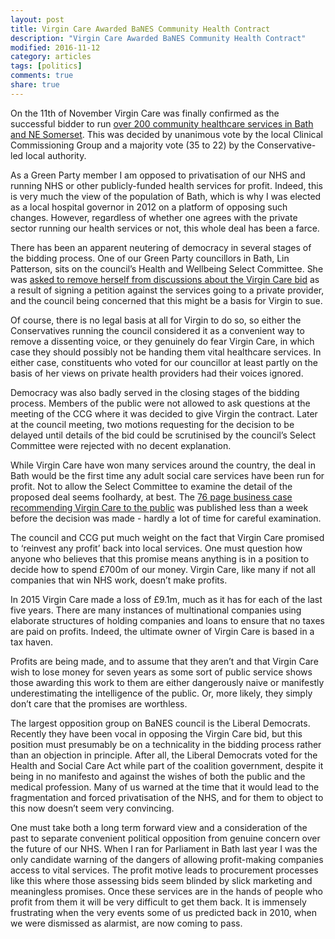 ```yaml
---
layout: post
title: Virgin Care Awarded BaNES Community Health Contract
description: "Virgin Care Awarded BaNES Community Health Contract"
modified: 2016-11-12
category: articles
tags: [politics]
comments: true
share: true
---
```


On the 11th of November Virgin Care was finally confirmed as the successful bidder to run
<a href="https://www.theguardian.com/society/2016/nov/11/virgin-care-700m-contract-200-nhs-social-care-services-bath-somerset ">
over 200 community healthcare services in Bath and NE Somerset</a>. This was decided by
unanimous vote by the local Clinical Commissioning Group and a majority vote (35 to 22) by
the Conservative-led local authority.

As a Green Party member I am opposed to privatisation of our NHS and running NHS or other
publicly-funded health services for profit. Indeed, this is very much the view of the
population of Bath, which is why I was elected as a local hospital governor in 2012 on a
platform of opposing such changes. However, regardless of whether one agrees with the
private sector running our health services or not, this whole deal has been a farce.

There has been an apparent neutering of democracy in several stages of the bidding process.
One of our Green Party councillors in Bath, Lin Patterson, sits on the council’s Health
and Wellbeing Select Committee. She was <a href="http://www.bathchronicle.co.uk/bath-councillor-removed-from-discussions-about-virgin-care-s-contract-bid-feels-she-was-spied-on/story-29774093-detail/story.html
">asked to remove herself from discussions about the
Virgin Care bid</a> as a result of signing a petition against the services going to a private
provider, and the council being concerned that this might be a basis for Virgin to sue.

Of course, there is no legal basis at all for Virgin to do so, so either the Conservatives
running the council considered it as a convenient way to remove a dissenting voice, or
they genuinely do fear Virgin Care, in which case they should possibly not be handing them
vital healthcare services. In either case, constituents who voted for our councillor at
least partly on the basis of her views on private health providers had their voices ignored.

Democracy was also badly served in the closing stages of the bidding process. Members of
the public were not allowed to ask questions at the meeting of the CCG where it was
decided to give Virgin the contract. Later at the council meeting, two motions requesting
for the decision to be delayed until details of the bid could be scrutinised by the
council’s Select Committee were rejected with no decent explanation.

While Virgin Care have won many services around the country, the deal in Bath would be the
first time any adult social care services have been run for profit. Not to allow the
Select Committee to examine the detail of the proposed deal seems foolhardy, at best. The
<a href="http://www.yourcareyourway.org/sites/default/files/20161111%20YCYW%20FBC%20FINAL.pdf">
76 page business case recommending Virgin Care to the public</a> was published less than
a week before the decision was made - hardly a lot of time for careful examination.

The council and CCG put much weight on the fact that Virgin Care promised to ‘reinvest any
profit’ back into local services. One must question how anyone who believes that this
promise means anything is in a position to decide how to spend £700m of our money. Virgin
Care, like many if not all companies that win NHS work, doesn’t make profits.

In 2015 Virgin Care made a loss of £9.1m, much as it has for each of the last five years.
There are many instances of multinational companies using elaborate structures of holding
companies and loans to ensure that no taxes are paid on profits. Indeed, the ultimate
owner of Virgin Care is based in a tax haven.

Profits are being made, and to assume that they aren’t and that Virgin Care wish to lose
money for seven years as some sort of public service shows those awarding this work to
them are either dangerously naive or manifestly underestimating the intelligence of the
public. Or, more likely, they simply don’t care that the promises are worthless.

The largest opposition group on BaNES council is the Liberal Democrats. Recently they
have been vocal in opposing the Virgin Care bid, but this position must presumably be on a
technicality in the bidding process rather than an objection in principle. After all, the
Liberal Democrats voted for the Health and Social Care Act while part of the coalition
government, despite it being in no manifesto and against the wishes of both the public and
the medical profession. Many of us warned at the time that it would lead to the fragmentation and
forced privatisation of the NHS, and for them to object to this now doesn’t seem very
convincing.

One must take both a long term forward view and a consideration of the past to separate
convenient political opposition from genuine concern over the future of our NHS. When I
ran for Parliament in Bath last year I was the only candidate warning of the dangers of allowing
profit-making companies access to vital services. The profit motive leads to procurement
processes like this where those assessing bids seem blinded by slick marketing and
meaningless promises. Once these services are in the hands of people who profit from them
it will be very difficult to get them back. It is
immensely frustrating when the very events some of us predicted back in 2010, when we were
dismissed as alarmist, are now coming to pass.
